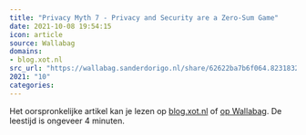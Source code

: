 ```yaml
---
title: "Privacy Myth 7 - Privacy and Security are a Zero-Sum Game"
date: 2021-10-08 19:54:15
icon: article
source: Wallabag
domains:
- blog.xot.nl
src_url: "https://wallabag.sanderdorigo.nl/share/62622ba7b6f064.82318322"
2021: "10"
categories:
---
```

Het oorspronkelijke artikel kan je lezen op [blog.xot.nl](https://blog.xot.nl/2021/10/01/privacy-myth-7-privacy-and-security-are-a-zero-sum-game/index.html) of [op Wallabag](https://wallabag.sanderdorigo.nl/share/62622ba7b6f064.82318322). De leestijd is ongeveer 4 minuten.